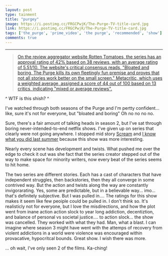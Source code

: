 ```yaml
---
layout: post
type: tainment
title: "purgey"
image: https://i.postimg.cc/FRGCPwjK/The-Purge-TV-title-card.jpg
link: https://i.postimg.cc/FRGCPwjK/The-Purge-TV-title-card.jpg
tags: ['the_purge', 'prime_video', 'the purge', 'recommended', 'show']
comments: true
---
```


---
> [On the review aggregator website Rotten Tomatoes, the series has an approval rating of 42% based on 38 reviews, with an average rating of 5.51/10. The website's critical consensus reads, "Bloated and boring, The Purge kills its own fleetingly fun premise and proves that not all stories work better on the small screen." Metacritic, which uses a weighted average, assigned a score of 44 out of 100 based on 13 critics, indicating "mixed or average reviews".](https://en.wikipedia.org/wiki/The_Purge_(TV_series)#Critical_response)

^ WTF is this shish? ^

I've watched through both seasons of the Purge and I'm pertty confident... like, sure it's not for everyone, but "bloated and boring" Oh no no no no.

Sure, there's a fair amount of talking heads in season 2, but I've sat through boring never-intended-to-end netflix shows. I've given up on series that clearly were not going anywhere.  I stopped mid story [Scream](https://en.wikipedia.org/wiki/Scream_(TV_series)) and [I know what you did last summer](https://en.wikipedia.org/wiki/I_Know_What_You_Did_Last_Summer_(TV_series)) because this show was more interesting.

Nearly every scene has development and twists.  What pushed me over the edge to check it out was she fact that the series creator stepped out of the way to make space for minority writers, now every beat of the series seems to hit home.  

The two series are different stories. Each has a cast of characters that have independent struggles, then backstories, then they all converge in some contrived way.  But the action and twists along the way are constantly invigorarating.  Yes, some are predictable, but in a believable way... imo... that's definitely subjective.  But I was pulled in.... The ratings for this show makes it seem like few peoiple could be pulled in.  I don't think so.  It's realisticly not for everyone, but I love the misdirections, and how the plot went from inane action action slock to year long addiction, decentiztion, and balance of personal vs societal justice.... to action slock... the show was cancelled.  They worked with what they had.  Man, what a blast.  I can imagine where season 3 might have went with the attemps of recovery from violent addictions in a world were violence was encouraged within provacative, hypocritcal bounds.  Great show.  I wish there was more.

... oh wait, I've only seen 2 of the films.  Ka-ching!
